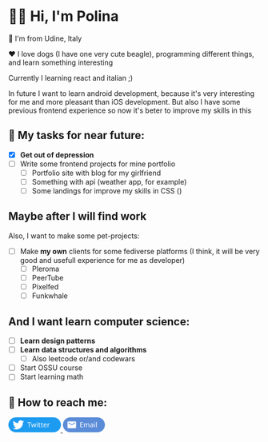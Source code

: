 # 👋🏻 Hi, I'm Polina

📍 I'm from Udine, Italy

❤️ I love dogs (I have one very cute beagle), programming different things, and learn something interesting

Currently I learning react and italian ;)

In future I want to learn android development, because it's very interesting for me and more pleasant than iOS development. But also I have some previous frontend experience so now it's beter to improve my skills in this

## 👀 My tasks for near future:

- [x] **Get out of depression**
- [ ] Write some frontend projects for mine portfolio
  - [ ] Portfolio site with blog for my girlfriend
  - [ ] Something with api (weather app, for example)
  - [ ] Some landings for improve my skills in CSS ()

## Maybe after I will find work

Also, I want to make some pet-projects: 

- [ ] Make **my own** clients for some fediverse platforms (I think, it will be very good and usefull experience for me as developer)
  - [ ] Pleroma
  - [ ] PeerTube
  - [ ] Pixelfed
  - [ ] Funkwhale

## And I want learn computer science:

- [ ] **Learn design patterns** 
- [ ] **Learn data structures and algorithms** 
  - [ ] Also leetcode or/and codewars
- [ ] Start OSSU course
- [ ] Start learning math

## 👻 How to reach me:

<p>
  <a href="https://twitter.com/pol1n04ka1337">
    <img src="./Assets/Social/Twitter.svg" alt="Twitter" height="30">
  </a>
  <a href="mailto:topolina1337@gmail.com?subject=subject text">
    <img src="./Assets/Social/Email.svg" alt="Email" height="30">
  </a>
</p>
